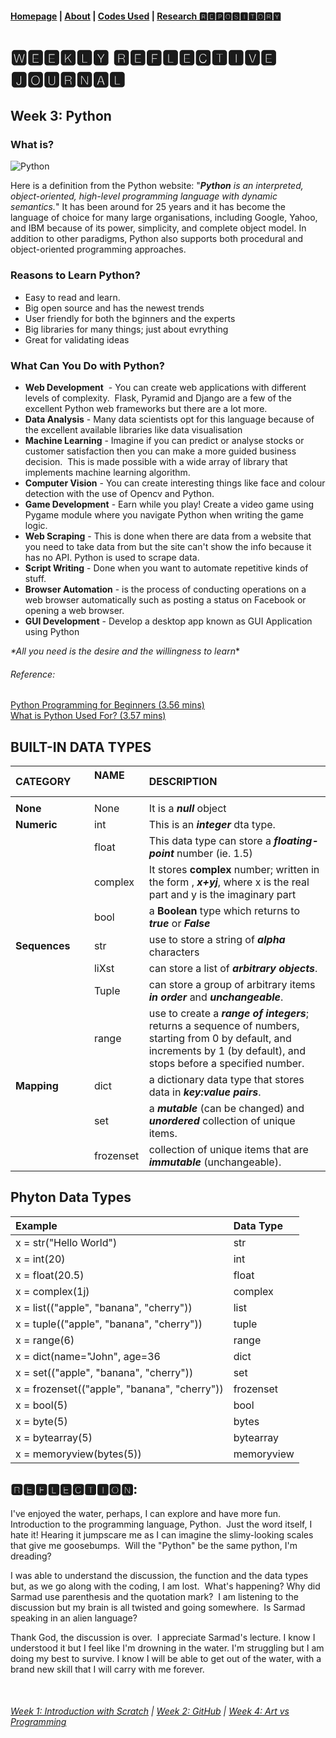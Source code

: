 #### [Homepage](https://jolly20220861.github.io/)   |  [About](https://jolly20220861.github.io/about) | [Codes Used](https://jolly20220861.github.io/Codes) | [Research 🆁🅴🅿🅾🆂🅸🆃🅾🆁🆈](https://jolly20220861.github.io/journals)

# 🆆🅴🅴🅺🅻🆈 🆁🅴🅵🅻🅴🅲🆃🅸🆅🅴 🅹🅾🆄🆁🅽🅰🅻

## Week 3: Python
### What is?
![Python](https://user-images.githubusercontent.com/110364984/184584200-b4419d95-5331-4654-89d5-cacacde941f8.jpg)

Here is a definition from the Python website:
"_**Python** is an interpreted, object-oriented, high-level programming language with dynamic semantics._"
It has been around for 25 years and it has become the language of choice for many large organisations, including Google, Yahoo, and IBM because of its power, simplicity, and complete object model. In addition to other paradigms, Python also supports both procedural and object-oriented programming approaches.

### Reasons to Learn Python?
* Easy to read and learn.
* Big open source and has the newest trends
* User friendly for both the bginners and the experts
* Big libraries for many things; just about evrything
* Great for validating ideas

### What Can You Do with Python?

* **Web Development**  - You can create web applications with different levels of complexity.  Flask, Pyramid and Django are a few of the excellent Python web frameworks but there are a lot more.
* **Data Analysis** - Many data scientists opt for this language because of the excellent available libraries like data visualisation
* **Machine Learning** - Imagine if you can predict or analyse stocks or customer satisfaction then you can make a more guided business decision.  This is made possible with a wide array of library that implements machine learning algorithm.
* **Computer Vision** - You can create interesting things like face and colour detection with the use of Opencv and Python.
* **Game Development** - Earn while you play! Create a video game using Pygame module where you navigate Python when writing the game logic.
* **Web Scraping** - This is done when there are data from a website that you need to take data from but the site can't show the info because it has no API. Python is used to scrape data.
* **Script Writing** - Done when you want to automate repetitive kinds of stuff.
* **Browser Automation** - is the process of conducting operations on a web browser automatically such as posting a status on Facebook or opening a web browser.
* **GUI Development** - Develop a desktop app known as GUI Application using Python

_*All you need is the desire and the willingness to learn_*


###### Reference:
[Python Programming for Beginners (3.56 mins)](https://youtu.be/hxGB7LU4i1I)
<br>
[What is Python Used For? (3.57 mins)](https://youtu.be/-67hh86N42Q)


## BUILT-IN DATA TYPES

|**CATEGORY**     | **NAME**       |**DESCRIPTION**|
|:---             |:---            |:---           |
|                 |                |               |
|**None**         | None           | It is a **_null_** object|
|**Numeric**      | int            | This is an **_integer_** dta type.|
|                 | float          | This data type can store a **_floating-point_** number (ie. 1.5)|
|                 | complex        | It stores **complex** number; written in the form , **_x+yj_**, where x is the real part and y is the imaginary part|
|                 | bool           | a **Boolean** type which returns to **_true_** or **_False_**
|**Sequences**    | str            | use to store a string of **_alpha_** characters
|                 | liXst          | can store a list of **_arbitrary objects_**.|
|                 | Tuple          | can store a group of arbitrary items **_in order_** and **_unchangeable_**.
|                 | range          | use to create a **_range of integers_**; returns a sequence of numbers, starting from 0 by default, and increments by 1 (by default), and stops before a specified number.|
|**Mapping**      | dict           | a dictionary data type that stores data in **_key:value pairs_**.|
|                 | set            | a **_mutable_** (can be changed) and **_unordered_** collection of unique items.|
|                 | frozenset      | collection of unique items that are **_immutable_** (unchangeable).


## Phyton Data Types

|**Example**     |**Data Type**|
|:---            |:------------|
|x = str("Hello World")|str|
|x = int(20)|int|
|x = float(20.5)|float|
|x = complex(1j)|complex|
|x = list(("apple", "banana", "cherry"))|list|
|x = tuple(("apple", "banana", "cherry"))|tuple|
|x = range(6)|range|
|x = dict(name="John", age=36|dict
|x = set(("apple", "banana", "cherry"))|set|
|x = frozenset(("apple", "banana", "cherry"))|frozenset|
|x = bool(5)|bool|
|x = byte(5)|bytes|
|x = bytearray(5)|bytearray|
|x = memoryview(bytes(5))|memoryview|

## 🆁🅴🅵🅻🅴🅲🆃🅸🅾🅽:

I've enjoyed the water, perhaps, I can explore and have more fun.  Introduction to the programming language, Python.  Just the word itself, I hate it! Hearing it jumpscare me as I can imagine the slimy-looking scales that give me goosebumps.  Will the "Python" be the same python, I'm dreading?
<br>

I was able to understand the discussion, the function and the data types but, as we go along with the coding, I am lost.  What's happening? Why did Sarmad use parenthesis and the quotation mark?  I am listening to the discussion but my brain is all twisted and going somewhere.  Is Sarmad speaking in an alien language? 
<br>

Thank God, the discussion is over.  I appreciate Sarmad's lecture. I know I understood it but I feel like I'm drowning in the water. I'm struggling but I am doing my best to survive. I know I will be able to get out of the water, with a brand new skill that I will carry with me forever.
<br>

<br>


###### [Week 1: Introduction with Scratch](jolly20220861.github.io/Week1)   | [Week 2: GitHub](https://jolly20220861.github.io/Week3)   | [Week 4: Art vs Programming](https://jolly20220861.github.io/Week4)
